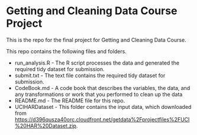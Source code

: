 # Getting and Cleaning Data Course Project
This is the repo for the final project for Getting and Cleaning Data Course.

This repo contains the following files and folders. 
- run_analysis.R - The R script processes the data and generated the required tidy dataset for submission. 
- submit.txt     - The text file contains the required tidy dataset for submission. 
- CodeBook.md    - A code book that describes the variables, the data, and any transformations or work that you performed to clean up the data
- README.md      - The README file for this repo.
- UCIHARDataset  - This folder contains the input data, which downloaded from https://d396qusza40orc.cloudfront.net/getdata%2Fprojectfiles%2FUCI%20HAR%20Dataset.zip. 
